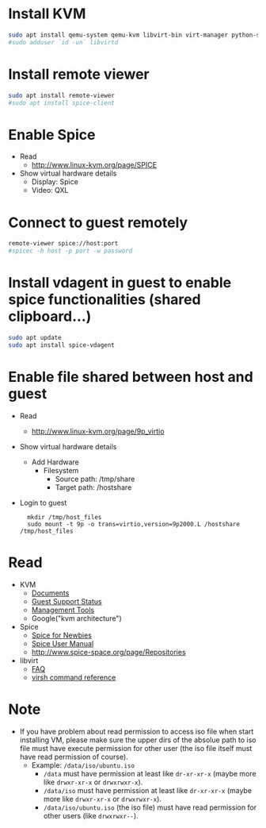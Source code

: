 # Install KVM
```sh
sudo apt install qemu-system qemu-kvm libvirt-bin virt-manager python-spice-client-gtk
#sudo adduser `id -un` libvirtd
```


# Install remote viewer
```sh
sudo apt install remote-viewer
#sudo apt install spice-client
```


# Enable Spice
* Read
    * http://www.linux-kvm.org/page/SPICE
* Show virtual hardware details
    * Display: Spice
    * Video: QXL


# Connect to guest remotely
```sh
remote-viewer spice://host:port
#spicec -h host -p port -w password
```


# Install vdagent in guest to enable spice functionalities (shared clipboard...)
```sh
sudo apt update
sudo apt install spice-vdagent
```


# Enable file shared between host and guest
* Read
    * http://www.linux-kvm.org/page/9p_virtio
* Show virtual hardware details
    * Add Hardware
        * Filesystem
            * Source path: /tmp/share
            * Target path: /hostshare
* Login to guest

        mkdir /tmp/host_files
        sudo mount -t 9p -o trans=virtio,version=9p2000.L /hostshare /tmp/host_files


# Read
* KVM
    * [Documents](http://www.linux-kvm.org/page/Documents)
    * [Guest Support Status](http://www.linux-kvm.org/page/Guest_Support_Status)
    * [Management Tools](http://www.linux-kvm.org/page/Management_Tools)
    * Google("kvm architecture")
* Spice
    * [Spice for Newbies](http://www.spice-space.org/documentation.html)
    * [Spice User Manual](http://www.spice-space.org/static/docs/)
    * http://www.spice-space.org/page/Repositories
* libvirt
    * [FAQ](http://wiki.libvirt.org/page/FAQ)
    * [virsh command reference](http://libvirt.org/virshcmdref.html)


# Note
* If you have problem about read permission to access iso file when start installing VM, please make sure the upper dirs of the absolue path to iso file must have execute permission for other user (the iso file itself must have read permission of course).
    * Example: `/data/iso/ubuntu.iso`
        * `/data` must have permission at least like `dr-xr-xr-x` (maybe more like `drwxr-xr-x` or `drwxrwxr-x`).
        * `/data/iso` must have permission at least like `dr-xr-xr-x` (maybe more like `drwxr-xr-x` or `drwxrwxr-x`).
        * `/data/iso/ubuntu.iso` (the iso file) must have read permission for other users (like `drwxrwxr--`).
